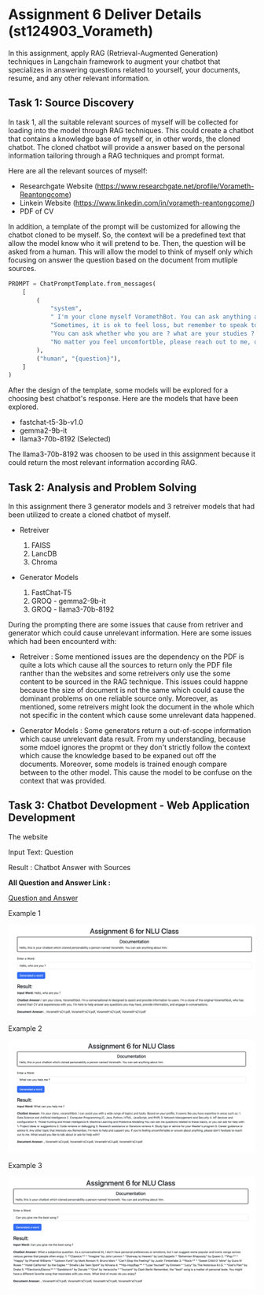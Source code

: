 # Assignment 6 Deliver Details (st124903_Vorameth)

In this assignment, apply RAG (Retrieval-Augmented Generation) techniques in Langchain framework to
augment your chatbot that specializes in answering questions related to yourself, your documents, resume,
and any other relevant information.

## Task 1: Source Discovery

In task 1, all the suitable relevant sources of myself will be collected for loading into the model through RAG techniques. This could create a chatbot that contains a knowledge base of myself or, in other words, the cloned chatbot. The cloned chatbot will provide a answer based on the personal information tailoring through a RAG techniques and prompt format.

Here are all the relevant sources of myself:

- Researchgate Website (https://www.researchgate.net/profile/Vorameth-Reantongcome)
- Linkein Website (https://www.linkedin.com/in/vorameth-reantongcome/)
- PDF of CV 

In addition, a template of the prompt will be customized for allowing the chatbot cloned to be myself. So, the context will be a predefined text that allow the model know who it will pretend to be. Then, the question will be asked from a human. This will allow the model to think of myself only which focusing on answer the question based on the document from mutliple sources.

```python
PROMPT = ChatPromptTemplate.from_messages(
    [
        (
            "system",
            " I'm your clone myself VoramethBot. You can ask anything according to yourself. "
            "Sometimes, it is ok to feel loss, but remember to speak to  who might knock in a sane mind again. "
            "You can ask whether who you are ? what are your studies ? what are your interest ? what expertis areas ?  "
            "No matter you feel uncomfortble, please reach out to me, ok ? {context}.",
        ),
        ("human", "{question}"),
    ]
)
```

After the design of the template, some models will be explored for a choosing best chatbot's response. Here are the models that have been explored.  
- fastchat-t5-3b-v1.0
- gemma2-9b-it
- llama3-70b-8192 (Selected)

The llama3-70b-8192 was choosen to be used in this assignment because it could return the most relevant information according RAG. 


## Task 2: Analysis and Problem Solving

In this assignment there 3 generator models and 3 retreiver models that had been utilized to create a cloned chatbot of myself.

- Retreiver
    1. FAISS
    2. LancDB
    3. Chroma

- Generator Models
    1. FastChat-T5
    2. GROQ - gemma2-9b-it
    3. GROQ - llama3-70b-8192

During the prompting there are some issues that cause from retriver and generator which could cause unrelevant information. Here are some issues which had been encounterd with: 

- Retreiver : Some mentioned issues are the dependency on the PDF is quite a lots which cause all the sources to return only the PDF file ranther than the websites and some retreivers only use the some content to be sourced in the RAG technique. This issues could happne because the size of document is not the same which could cause the dominant problems on one reliable source only. Moreover, as mentioned, some retreivers might look the document in the whole which not specific in the content which cause some unrelevant data happened. 

- Generator Models : Some generators return a out-of-scope information which cause unrelevant data result. From my understanding, because some mdoel ignores the propmt or they don't strictly follow the context which cause the knowledge based to be expaned out off the documents. Moreover, some models is trained enough compare between to the other model. This cause the model to be confuse on the context that was provided. 

## Task 3: Chatbot Development - Web Application Development

The website 

Input Text: Question

Result : Chatbot Answer with Sources

**All Question  and Answer Link :**

[Question and Answer](https://github.com/MrWhiteC/Natural_Language_Understanding_AIT/blob/main/Assignment6/question_answer.json)

Example 1

![website](https://github.com/MrWhiteC/Natural_Language_Understanding_AIT/blob/main/Assignment6/images/website1.png)

Example 2

![website](https://github.com/MrWhiteC/Natural_Language_Understanding_AIT/blob/main/Assignment6/images/website2.png)

Example 3

![website](https://github.com/MrWhiteC/Natural_Language_Understanding_AIT/blob/main/Assignment6/images/website3.png)

    